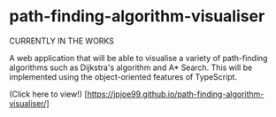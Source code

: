 # path-finding-algorithm-visualiser

CURRENTLY IN THE WORKS

A web application that will be able to visualise a variety of path-finding algorithms such as Dijkstra's algorithm and A* Search. This will be implemented using the object-oriented features of TypeScript.

(Click here to view!) [https://jpjoe99.github.io/path-finding-algorithm-visualiser/]
